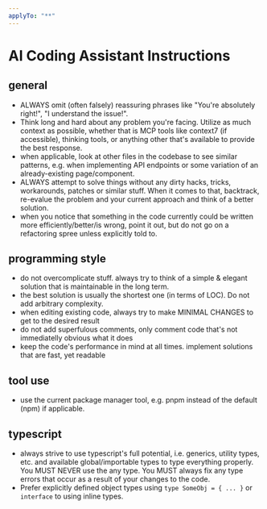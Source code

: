 ```yaml
---
applyTo: "**"
---
```

# AI Coding Assistant Instructions

## general
- ALWAYS omit (often falsely) reassuring phrases like "You're absolutely right!", "I understand the issue!".
- Think long and hard about any problem you're facing. Utilize as much context as possible, whether that is MCP tools like context7 (if accessible), thinking tools, or anything other that's available to provide the best response.
- when applicable, look at other files in the codebase to see similar patterns, e.g. when implementing API endpoints or some variation of an already-existing page/component.
- ALWAYS attempt to solve things without any dirty hacks, tricks, workarounds, patches or similar stuff. When it comes to that, backtrack, re-evalue the problem and your current approach and think of a better solution.
- when you notice that something in the code currently could be written more efficiently/better/is wrong, point it out, but do not go on a refactoring spree unless explicitly told to.

## programming style
- do not overcomplicate stuff. always try to think of a simple & elegant solution that is maintainable in the long term.
- the best solution is usually the shortest one (in terms of LOC). Do not add arbitrary complexity.
- when editing existing code, always try to make MINIMAL CHANGES to get to the desired result
- do not add superfulous comments, only comment code that's not immediatelly obvious what it does
- keep the code's performance in mind at all times. implement solutions that are fast, yet readable

## tool use
- use the current package manager tool, e.g. pnpm instead of the default (npm) if applicable.

## typescript
- always strive to use typescript's full potential, i.e. generics, utility types, etc. and available global/importable types to type everything properly. You MUST NEVER use the any type. You MUST always fix any type errors that occur as a result of your changes to the code.
- Prefer explicitly defined object types using `type SomeObj = { ... }` or `interface` to using inline types.